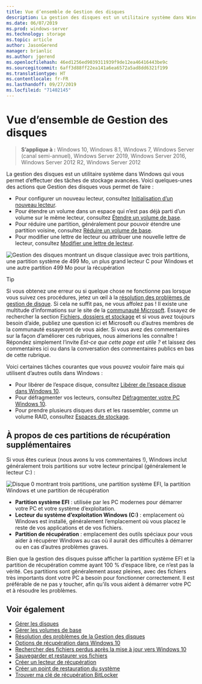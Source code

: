 ```yaml
---
title: Vue d’ensemble de Gestion des disques
description: La gestion des disques est un utilitaire système dans Windows qui vous permet d’effectuer des tâches de stockage avancées, comme l’initialisation d’un nouveau lecteur, l’extension des volumes, la réduction des partitions et la modification des lettres de lecteur.
ms.date: 06/07/2019
ms.prod: windows-server
ms.technology: storage
ms.topic: article
author: JasonGerend
manager: brianlic
ms.author: jgerend
ms.openlocfilehash: 46ed1256ed9039311939f9de12ea46416443be9c
ms.sourcegitcommit: 6aff3d88ff22ea141a6ea6572a5ad8dd6321f199
ms.translationtype: HT
ms.contentlocale: fr-FR
ms.lasthandoff: 09/27/2019
ms.locfileid: "71402145"
---
```

# <a name="overview-of-disk-management"></a>Vue d’ensemble de Gestion des disques

> **S’applique à :** Windows 10, Windows 8.1, Windows 7, Windows Server (canal semi-annuel), Windows Server 2019, Windows Server 2016, Windows Server 2012 R2, Windows Server 2012

La gestion des disques est un utilitaire système dans Windows qui vous permet d’effectuer des tâches de stockage avancées. Voici quelques-unes des actions que Gestion des disques vous permet de faire :

- Pour configurer un nouveau lecteur, consultez [Initialisation d’un nouveau lecteur](initialize-new-disks.md).
- Pour étendre un volume dans un espace qui n’est pas déjà parti d’un volume sur le même lecteur, consultez [Étendre un volume de base](extend-a-basic-volume.md).
- Pour réduire une partition, généralement pour pouvoir étendre une partition voisine, consultez [Réduire un volume de base](shrink-a-basic-volume.md).
- Pour modifier une lettre de lecteur ou attribuer une nouvelle lettre de lecteur, consultez [Modifier une lettre de lecteur](change-a-drive-letter.md).

![Gestion des disques montrant un disque classique avec trois partitions, une partition système de 499 Mo, un plus grand lecteur C pour Windows et une autre partition 499 Mo pour la récupération](media/disk-management.png)

> [!TIP]
>  Si vous obtenez une erreur ou si quelque chose ne fonctionne pas lorsque vous suivez ces procédures, jetez un œil à la [résolution des problèmes de gestion de disque](troubleshooting-disk-management.md). Si cela ne suffit pas, ne vous affolez pas ! Il existe une multitude d’informations sur le site de la [communauté Microsoft](https://answers.microsoft.com/en-us/windows). Essayez de rechercher la section [Fichiers, dossiers et stockage](https://answers.microsoft.com/en-us/windows/forum/windows_10-files?sort=lastreplydate&dir=desc&tab=All&status=all&mod=&modAge=&advFil=&postedAfter=&postedBefore=&threadType=all&isFilterExpanded=true&tm=1514405359639) et si vous avez toujours besoin d’aide, publiez une question ici et Microsoft ou d’autres membres de la communauté essayeront de vous aider. Si vous avez des commentaires sur la façon d’améliorer ces rubriques, nous aimerions les connaître ! Répondez simplement l’invite *Est-ce que cette page est utile ?* et laissez des commentaires ici ou dans la conversation des commentaires publics en bas de cette rubrique.

Voici certaines tâches courantes que vous pouvez vouloir faire mais qui utilisent d’autres outils dans Windows :

- Pour libérer de l’espace disque, consultez [Libérer de l’espace disque dans Windows 10](https://support.microsoft.com/help/12425/windows-10-free-up-drive-space).
- Pour défragmenter vos lecteurs, consultez [Défragmenter votre PC Windows 10](https://support.microsoft.com/help/4026701/windows-defragment-your-windows-10-pc).
- Pour prendre plusieurs disques durs et les rassembler, comme un volume RAID, consultez [Espaces de stockage](https://support.microsoft.com/help/12438/windows-10-storage-spaces).

## <a name="about-those-extra-recovery-partitions"></a>À propos de ces partitions de récupération supplémentaires

Si vous êtes curieux (nous avons lu vos commentaires !), Windows inclut généralement trois partitions sur votre lecteur principal (généralement le lecteur C:\) :

![Disque 0 montrant trois partitions, une partition système EFI, la partition Windows et une partition de récupération](media/windows-partitions.png)

- **Partition système EFI** : utilisée par les PC modernes pour démarrer votre PC et votre système d’exploitation.
- **Lecteur du système d’exploitation Windows (C:)** : emplacement où Windows est installé, généralement l’emplacement où vous placez le reste de vos applications et de vos fichiers.
- **Partition de récupération** : emplacement des outils spéciaux pour vous aider à récupérer Windows au cas où il aurait des difficultés à démarrer ou en cas d’autres problèmes graves.

Bien que la gestion des disques puisse afficher la partition système EFI et la partition de récupération comme ayant 100 % d’espace libre, ce n’est pas la vérité. Ces partitions sont généralement assez pleines, avec des fichiers très importants dont votre PC a besoin pour fonctionner correctement. Il est préférable de ne pas y toucher, afin qu’ils vous aident à démarrer votre PC et à résoudre les problèmes.

## <a name="see-also"></a>Voir également

- [Gérer les disques](manage-disks.md)
- [Gérer les volumes de base](manage-basic-volumes.md)
- [Résolution des problèmes de la Gestion des disques](troubleshooting-disk-management.md)
- [Options de récupération dans Windows 10](https://support.microsoft.com/help/12415/windows-10-recovery-options)
- [Rechercher des fichiers perdus après la mise à jour vers Windows 10](https://support.microsoft.com/help/12386/windows-10-find-lost-files-after-update)
- [Sauvegarder et restaurer vos fichiers](https://support.microsoft.com/help/17143/windows-10-back-up-your-files)
- [Créer un lecteur de récupération](https://support.microsoft.com/help/4026852/windows-create-a-recovery-drive)
- [Créer un point de restauration du système](https://support.microsoft.com/help/4027538/windows-create-a-system-restore-point)
- [Trouver ma clé de récupération BitLocker](https://support.microsoft.com/help/4026181/windows-find-my-bitlocker-recovery-key)

